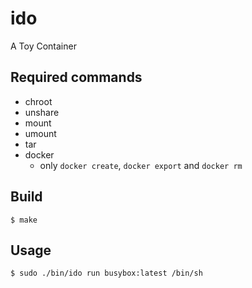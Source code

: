 # ido

A Toy Container

## Required commands

* chroot
* unshare
* mount
* umount
* tar
* docker
  * only `docker create`, `docker export` and `docker rm`

## Build

```
$ make
```

## Usage

```
$ sudo ./bin/ido run busybox:latest /bin/sh
```

